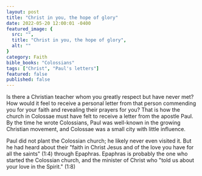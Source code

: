 ```yaml
---
layout: post
title: "Christ in you, the hope of glory"
date: 2022-05-20 12:00:01 -0400
featured_image: {
  src: "",
  title: "Christ in you, the hope of glory",
  alt: ""
}
category: Faith
bible_books: "Colossians"
tags: ["Christ", "Paul's letters"]
featured: false
published: false
---
```


Is there a Christian teacher whom you greatly respect but have never met? How would it feel to receive a personal letter from that person commending you for your faith and revealing their prayers for you? That is how the church in Colossae must have felt to receive a letter from the apostle Paul. By the time he wrote Colossians, Paul was well-known in the growing Christian movement, and Colossae was a small city with little influence.

Paul did not plant the Colossian church; he likely never even visited it. But he had heard about their "faith in Christ Jesus and of the love you have for all the saints" (1:4) through Epaphras. Epaphras is probably the one who started the Colossian church, and the minister of Christ who "told us about your love in the Spirit." (1:8)